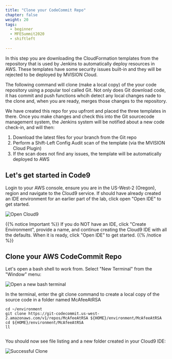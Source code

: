 ```yaml
---
title: "Clone your CodeCommit Repo"
chapter: false
weight: 20
tags:
  - beginner
  - MFESummit2020
  - shiftleft
  
---
```


In this step you are downloading the CloudFormation templates from the repository that is used by Jenkins to automatically deploy resources in AWS.  These templates have some security issues built-in and they will be rejected to be deployed by MVISION Cloud.

The following command will clone (make a local copy) of the your code repository using a popular tool called Git.  Not only does Git download code, it has commit and push functions whcih detect any local changes nade to the clone and, when you are ready, merges those changes to the repository.

We have created this repo for you upfront and placed the three templates in there. Once you make changes and check this into the Git sourcecode management system, the Jenkins system will be notified about a new code check-in, and will then:

1. Download the latest files for your branch from the Git repo
1. Perform a Shift-Left Config Audit scan of the template (via the MVISION Cloud Plugin)
1. If the scan does not find any issues, the template will be automatically deployed to AWS

## Let's get started in Code9

Login to your AWS console, ensure you are in the US-West-2 (Oregon), region and navigate to the Cloud9 service.  If should have already created an IDE environment for an earlier part of the lab, click open "Open IDE" to get started.

![Open Cloud9](/images/mfe/opencloud9.png?classes=border,shadow)

{{% notice Important %}}
If you do NOT have an IDE, click "Create Environment", provide a name, and continue creating the Cloud9 IDE with all the defaults.  When it is ready, click "Open IDE" to get started.
{{% /notice %}}

## Clone your AWS CodeCommit Repo

Let's open a bash shell to work from.  Select "New Terminal" from the "Window" menu:

![Open a new bash terminal](/images/mfe/newterminal.png?classes=border,shadow)

In the terminal, enter the git clone command to create a local copy of the source code in a folder named McAfeeAtRSA

```
cd ~/environment
git clone https://git-codecommit.us-west-2.amazonaws.com/v1/repos/McAfeeAtRSA ${HOME}/environment/McAfeeAtRSA
cd ${HOME}/environment/McAfeeAtRSA
ll


```

You should now see file listing and a new folder created in your Cloud9 IDE:

![Successful Clone](/images/mfe/successfulclone.png?classes=border,shadow)
